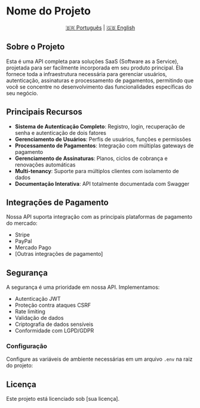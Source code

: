 # Nome do Projeto

<div align="center">
  <a href="README.md">🇧🇷 Português</a> |
  <a href="README.en.md">🇬🇧 English</a>
</div>

## Sobre o Projeto

Esta é uma API completa para soluções SaaS (Software as a Service), projetada para ser facilmente incorporada em seu produto principal. Ela fornece toda a infraestrutura necessária para gerenciar usuários, autenticação, assinaturas e processamento de pagamentos, permitindo que você se concentre no desenvolvimento das funcionalidades específicas do seu negócio.

## Principais Recursos

- **Sistema de Autenticação Completo**: Registro, login, recuperação de senha e autenticação de dois fatores
- **Gerenciamento de Usuários**: Perfis de usuários, funções e permissões
- **Processamento de Pagamentos**: Integração com múltiplas gateways de pagamento
- **Gerenciamento de Assinaturas**: Planos, ciclos de cobrança e renovações automáticas
- **Multi-tenancy**: Suporte para múltiplos clientes com isolamento de dados
- **Documentação Interativa**: API totalmente documentada com Swagger

## Integrações de Pagamento

Nossa API suporta integração com as principais plataformas de pagamento do mercado:

- Stripe
- PayPal
- Mercado Pago
- [Outras integrações de pagamento]

## Segurança

A segurança é uma prioridade em nossa API. Implementamos:

- Autenticação JWT
- Proteção contra ataques CSRF
- Rate limiting
- Validação de dados
- Criptografia de dados sensíveis
- Conformidade com LGPD/GDPR

### Configuração

Configure as variáveis de ambiente necessárias em um arquivo `.env` na raiz do projeto:

## Licença

Este projeto está licenciado sob [sua licença].
